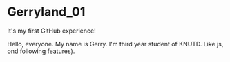 # Gerryland_01
It's my first GitHub experience!

Hello, everyone. My name is Gerry. I'm third year student of KNUTD. Like js, ond following features).
